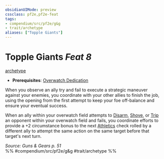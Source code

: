 ```yaml
---
obsidianUIMode: preview
cssclass: pf2e,pf2e-feat
tags:
- compendium/src/pf2e/g&g
- trait/archetype
aliases: ["Topple Giants"]
---
```

# Topple Giants  *Feat 8*  
[archetype](../../rules/traits/archetype.md)  

- **Prerequisites**: [Overwatch Dedication](overwatch-dedication-g-g.md)

When you observe an ally try and fail to execute a strategic maneuver against your enemies, you coordinate with your other allies to finish the job, using the opening from the first attempt to keep your foe off-balance and ensure your eventual success.

When an ally within your overwatch field attempts to [Disarm](../../rules/actions/disarm.md), [Shove](../../rules/actions/shove.md), or [Trip](../../rules/actions/trip.md) an opponent within your overwatch field and fails, you coordinate efforts to provide a +2 circumstance bonus to the next [Athletics](../skills.md#Athletics) check rolled by a different ally to attempt the same action on the same target before that target's next turn.

*Source: Guns & Gears p. 51*  
%% #compendium/src/pf2e/g&g #trait/archetype %%